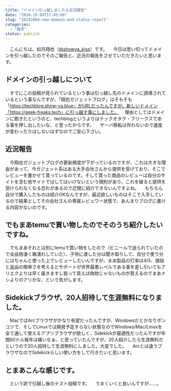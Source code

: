 ```yaml
---
title: "ドメイン引っ越しました＆近況報告"
date: "2024-10-04T17:45:00"
slug: "20241004-new-domain-and-status-report"
categories: 
  - "戯言"
status: publish
---
```


　こんにちは、如月翔也（[@showya_kiss](https://twitter.com/showya_kiss)）です。
　今日は思い切ってドメインを引っ越したのでそのご報告と、近況の報告をさせていただきたいと思います。

## ドメインの引っ越しについて

　すでにこの投稿が見られているという事は引っ越し先のドメインに誘導されているという事なんですが、「翔也ガジェットブログ」はそもそも「https://techblog.show-ya.blue」がURLだったんですが、新しいドメイン「https://geek-freaks.tech」に引っ越す事にしました。
　理由としてはドメインに飽きたというのと、techblogというよりはテックオタク・フリークスである事を押し出したいな、と思ったからです。
　サーバ移転は伴わないので速度が変わったりはしないはずなのでご安心下さい。

## 近況報告

　今翔也ガジェットブログの更新頻度が下がっているのですが、これは大きな理由があって、今ガジェット系はある大手会社さんから提供を受けており、そこでレビューを書かせて貰っているのです。そして貰った商品のレビューは自分のサイトを含む他サイトではしてはいけないという規則があり、これを破ると提供を受けられなくなる恐れがあるので迂闊に紹介できないんですよね。
　もちろん自分で購入したものは紹介OKなんですが、最近欲しいものはそこで入手しているので結果としてその会社さんの専属レビュワー状態で、あんまりブログに書ける内容がないのです。

## でもまあtemuで買い物したのでそのうち紹介したいですね。

　でもまあそれとは別にtemuで買い物をしたので（ビニールで送られていたので全品物凄く箱潰れしていた）、子供に渡した分は聞き取りして、自分で使う分にはちゃんと使った上でレビューしたいんですが、まあ製品の打率は4/5、値段と返品の簡単さを考えるとサポートが世界最悪レベルである事を差し引いてもアリエクよりは早く届きますし狙って買えば偽物じゃないものが買えるのでまあナシよりのアリかな、という気がします。

## Sidekickブラウザ、20人招待して生涯無料になりました。
　MacではArcブラウザがかなり有望だったんですが、Windowsだとかなりポンコツで、そしてLinuxでは開発予定すらない状態なのでWindows/Mac/Linuxを全て通して使えるアプリブラウザが欲しく、Sidekickが最適性だったんですが年間60ドル毎年は痛いなぁ、と思っていたんですが、20人紹介したら生涯無料だというので20人招待して生涯無料にしました。大変でした。
　Arcとは違うブラウザなのでSidekickらしい使い方をして行きたいと思います。

## とまあこんな感じです。

　という訳で引越し後のテスト投稿です。
　うまくいくと良いんですが……。